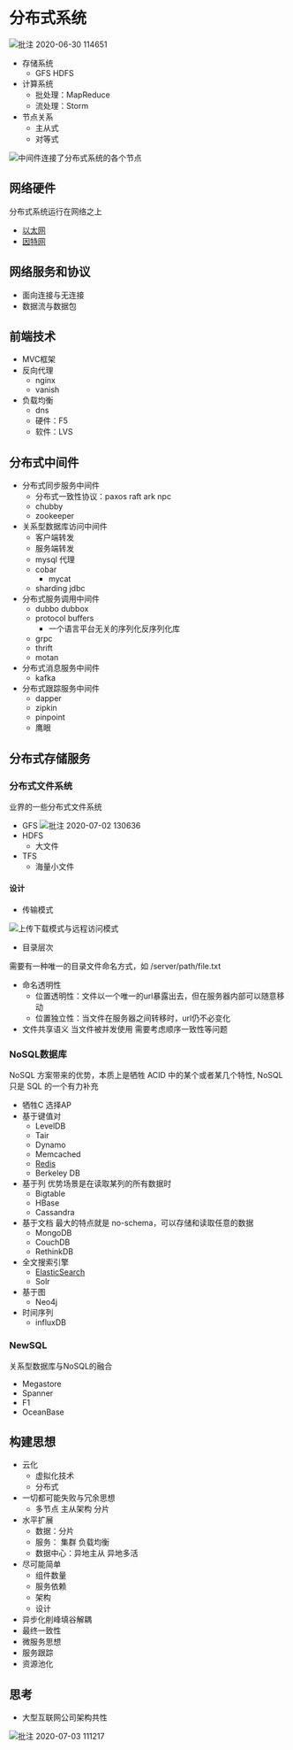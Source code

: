# 分布式系统

![批注 2020-06-30 114651](/assets/批注%202020-06-30%20114651.png)

- 存储系统
  - GFS HDFS
- 计算系统
  - 批处理：MapReduce
  - 流处理：Storm
- 节点关系
  - 主从式
  - 对等式

![中间件连接了分布式系统的各个节点](/assets/屏幕截图%202022-03-30%20142751.png)

## 网络硬件

分布式系统运行在网络之上

- [以太网](/计算机网络/链路层.md#以太网)
- [因特网](/计算机网络/计算机网络与因特网.md#因特网)

## 网络服务和协议

- 面向连接与无连接
- 数据流与数据包

## 前端技术

- MVC框架
- 反向代理
  - nginx
  - vanish
- 负载均衡
  - dns
  - 硬件：F5
  - 软件：LVS

## 分布式中间件

- 分布式同步服务中间件
  - 分布式一致性协议：paxos raft ark npc
  - chubby
  - zookeeper
- 关系型数据库访问中间件
  - 客户端转发
  - 服务端转发
  - mysql 代理
  - cobar
    - mycat
  - sharding jdbc
- 分布式服务调用中间件
  - dubbo dubbox
  - protocol buffers
    - 一个语言平台无关的序列化反序列化库
  - grpc
  - thrift
  - motan
- 分布式消息服务中间件
  - kafka
- 分布式跟踪服务中间件
  - dapper
  - zipkin
  - pinpoint
  - 鹰眼

## 分布式存储服务

### 分布式文件系统

业界的一些分布式文件系统

- GFS
  ![批注 2020-07-02 130636](/assets/批注%202020-07-02%20130636.png)
- HDFS
  - 大文件
- TFS
  - 海量小文件

#### 设计

- 传输模式

![上传下载模式与远程访问模式](/assets/屏幕截图%202022-03-30%20145134.png)

- 目录层次

需要有一种唯一的目录文件命名方式，如 /server/path/file.txt

- 命名透明性
  - 位置透明性：文件以一个唯一的url暴露出去，但在服务器内部可以随意移动
  - 位置独立性：当文件在服务器之间转移时，url仍不必变化
- 文件共享语义 当文件被并发使用 需要考虑顺序一致性等问题

### NoSQL数据库

NoSQL 方案带来的优势，本质上是牺牲 ACID 中的某个或者某几个特性, NoSQL 只是 SQL 的一个有力补充

- 牺牲C 选择AP
- 基于键值对
  - LevelDB
  - Tair
  - Dynamo
  - Memcached
  - [Redis](/中间件/数据库/redis/Redis.md)
  - Berkeley DB
- 基于列 优势场景是在读取某列的所有数据时
  - Bigtable
  - HBase
  - Cassandra
- 基于文档 最大的特点就是 no-schema，可以存储和读取任意的数据
  - MongoDB
  - CouchDB
  - RethinkDB
- 全文搜索引擎
  - [ElasticSearch](/中间件/全文检索/ElasticSearch.md)
  - Solr
- 基于图
  - Neo4j
- 时间序列
  - influxDB

### NewSQL

关系型数据库与NoSQL的融合

- Megastore
- Spanner
- F1
- OceanBase


## 构建思想

- 云化
  - 虚拟化技术
  - 分布式
- 一切都可能失败与冗余思想
  - 多节点 主从架构 分片
- 水平扩展
  - 数据：分片
  - 服务： 集群 负载均衡
  - 数据中心：异地主从 异地多活
- 尽可能简单
  - 组件数量
  - 服务依赖
  - 架构
  - 设计
- 异步化削峰填谷解耦
- 最终一致性
- 微服务思想
- 服务跟踪
- 资源池化

## 思考

- 大型互联网公司架构共性

![批注 2020-07-03 111217](/assets/批注%202020-07-03%20111217.png)